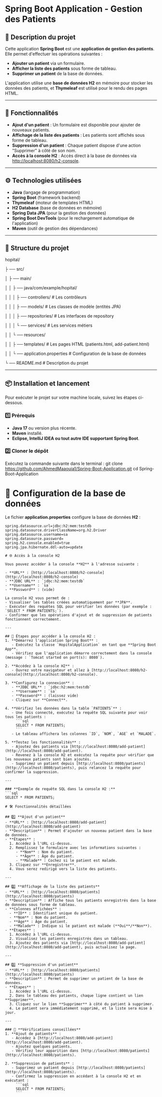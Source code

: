 # Spring Boot Application - Gestion des Patients

## 📝 Description du projet
Cette application **Spring Boot** est une **application de gestion des patients**. Elle permet d'effectuer les opérations suivantes :
- **Ajouter un patient** via un formulaire.
- **Afficher la liste des patients** sous forme de tableau.
- **Supprimer un patient** de la base de données.

L'application utilise une **base de données H2** en mémoire pour stocker les données des patients, et **Thymeleaf** est utilisé pour le rendu des pages HTML.

---

## 🚀 Fonctionnalités
- **Ajout d'un patient** : Un formulaire est disponible pour ajouter de nouveaux patients.
- **Affichage de la liste des patients** : Les patients sont affichés sous forme de tableau.
- **Suppression d'un patient** : Chaque patient dispose d'une action "Supprimer" à côté de son nom.
- **Accès à la console H2** : Accès direct à la base de données via [http://localhost:8080/h2-console](http://localhost:8080/h2-console).

---

## ⚙️ Technologies utilisées
- **Java** (langage de programmation)
- **Spring Boot** (framework backend)
- **Thymeleaf** (moteur de templates HTML)
- **H2 Database** (base de données en mémoire)
- **Spring Data JPA** (pour la gestion des données)
- **Spring Boot DevTools** (pour le rechargement automatique de l'application)
- **Maven** (outil de gestion des dépendances)

---

## 📂 Structure du projet

hopital/

├ ── src/

│   ├ ── main/

│   │   ├  ── java/com/example/hopital/

│   │   │   ├ ── controllers/        # Les contrôleurs

│   │   │   ├ ── models/             # Les classes de modèle (entités JPA)

│   │   │   ├ ── repositories/       # Les interfaces de repository

│   │   │   └ ── services/           # Les services métiers

│   │   └ ── resources/

│   │       ├ ── templates/          # Les pages HTML (patients.html, add-patient.html)

│   │       └ ── application.properties # Configuration de la base de données

└ ── README.md                        # Description du projet



---

## 📦 Installation et lancement
Pour exécuter le projet sur votre machine locale, suivez les étapes ci-dessous.

### 1️⃣ **Prérequis**
- **Java 17** ou version plus récente.
- **Maven** installé.
- **Eclipse, IntelliJ IDEA ou tout autre IDE supportant Spring Boot**.

### 2️⃣ **Cloner le dépôt**
Exécutez la commande suivante dans le terminal :
git clone https://github.com/AhmedMaaouia1/Spring-Boot-Application.git
cd Spring-Boot-Application

# 📄 Configuration de la base de données
Le fichier **application.properties** configure la base de données **H2** :

```properties
spring.datasource.url=jdbc:h2:mem:testdb
spring.datasource.driverClassName=org.h2.Driver
spring.datasource.username=sa
spring.datasource.password=
spring.h2.console.enabled=true
spring.jpa.hibernate.ddl-auto=update

# 🌐 Accès à la console H2

Vous pouvez accéder à la console **H2** à l'adresse suivante :

- **URL** : [http://localhost:8080/h2-console](http://localhost:8080/h2-console)
- **JDBC URL** : `jdbc:h2:mem:testdb`
- **Username** : `sa`
- **Password** : (vide)

La console H2 vous permet de :
- Visualiser les tables créées automatiquement par **JPA**.
- Exécuter des requêtes SQL pour vérifier les données (par exemple : `SELECT * FROM PATIENTS;`).
- Confirmer que les opérations d'ajout et de suppression de patients fonctionnent correctement.

---

## 🎯 Étapes pour accéder à la console H2 :
1. **Démarrez l'application Spring Boot** :
   - Exécutez la classe `HopitalApplication` en tant que **Spring Boot App**.
   - Vérifiez que l'application démarre correctement dans la console (message : `Tomcat started on port(s): 8080`).

2. **Accédez à la console H2** :
   - Ouvrez votre navigateur et allez à [http://localhost:8080/h2-console](http://localhost:8080/h2-console).

3. **Configurez la connexion** :
   - **JDBC URL** : `jdbc:h2:mem:testdb`
   - **Username** : `sa`
   - **Password** : (laissez vide)
   - Cliquez sur **Connect**.

4. **Vérifiez les données dans la table `PATIENTS`** :
   - Une fois connecté, exécutez la requête SQL suivante pour voir tous les patients :
     ```sql
     SELECT * FROM PATIENTS;
     ```
   - Le tableau affichera les colonnes `ID`, `NOM`, `AGE` et `MALADE`.

5. **Testez les fonctionnalités** :
   - Ajoutez des patients via [http://localhost:8080/add-patient](http://localhost:8080/add-patient).
   - Revenez à la console H2 et exécutez la requête pour vérifier que les nouveaux patients sont bien ajoutés.
   - Supprimez un patient depuis [http://localhost:8080/patients](http://localhost:8080/patients), puis relancez la requête pour confirmer la suppression.

---

### **Exemple de requête SQL dans la console H2 :**
```sql
SELECT * FROM PATIENTS;

# 🛠️ Fonctionnalités détaillées

## 1️⃣ **Ajout d'un patient**
- **URL** : [http://localhost:8080/add-patient](http://localhost:8080/add-patient)
- **Description** : Permet d'ajouter un nouveau patient dans la base de données.
- **Étapes** :
  1. Accédez à l'URL ci-dessus.
  2. Remplissez le formulaire avec les informations suivantes :
     - **Nom** : Nom du patient.
     - **Âge** : Âge du patient.
     - **Malade** : Cochez si le patient est malade.
  3. Cliquez sur **Enregistrer**.
  4. Vous serez redirigé vers la liste des patients.

---

## 2️⃣ **Affichage de la liste des patients**
- **URL** : [http://localhost:8080/patients](http://localhost:8080/patients)
- **Description** : Affiche tous les patients enregistrés dans la base de données sous forme de tableau.
- **Colonnes affichées** :
  - **ID** : Identifiant unique du patient.
  - **Nom** : Nom du patient.
  - **Âge** : Âge du patient.
  - **Malade** : Indique si le patient est malade (**Oui**/**Non**).
- **Étapes** :
  1. Accédez à l'URL ci-dessus.
  2. Visualisez les patients enregistrés dans un tableau.
  3. Ajoutez des patients via [http://localhost:8080/add-patient](http://localhost:8080/add-patient), puis actualisez la page.

---

## 3️⃣ **Suppression d'un patient**
- **URL** : [http://localhost:8080/patients](http://localhost:8080/patients)
- **Description** : Permet de supprimer un patient de la base de données.
- **Étapes** :
  1. Accédez à l'URL ci-dessus.
  2. Dans le tableau des patients, chaque ligne contient un lien **Supprimer**.
  3. Cliquez sur le lien **Supprimer** à côté du patient à supprimer.
  4. Le patient sera immédiatement supprimé, et la liste sera mise à jour.

---

### 🎯 **Vérifications conseillées**
1. **Ajout de patients** :
   - Accédez à [http://localhost:8080/add-patient](http://localhost:8080/add-patient).
   - Ajoutez quelques patients.
   - Vérifiez leur apparition dans [http://localhost:8080/patients](http://localhost:8080/patients).

2. **Suppression de patients** :
   - Supprimez un patient depuis [http://localhost:8080/patients](http://localhost:8080/patients).
   - Confirmez la suppression en accédant à la console H2 et en exécutant :
     ```sql
     SELECT * FROM PATIENTS;
     ```

